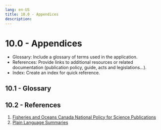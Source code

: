 ```yaml
---
lang: en-US
title: 10.0 - Appendices
description:
---
```

# 10.0 - Appendices

- Glossary: Include a glossary of terms used in the application.
- References: Provide links to additional resources or related documentation (publication policy, guide, acts and legislations...).
- Index: Create an index for quick reference.

## 10.1 - Glossary

## 10.2 - References
1. [Fisheries and Oceans Canada National Policy for Science Publications](https://www.dfo-mpo.gc.ca/about-notre-sujet/publications/science/policy-politique/index-eng.html)
2. [Plain Language Summaries](https://www.canada.ca/en/privy-council/services/communications-community-office/communications-101-boot-camp-canadian-public-servants/plain-language-accessibility-inclusive-communications.html)